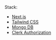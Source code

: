 Stack:
- [Next.js](https://nextjs.org/docs/api-reference/create-next-app)
- [Tailwind CSS](https://tailwindcss.com/docs)
- [Mongo DB](https://www.mongodb.com/docs/manual/crud/)
- [Clerk Authorization](https://clerk.dev/docs/get-started/nextjs)